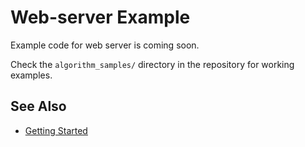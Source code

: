 # Web-server Example

Example code for web server is coming soon.

Check the `algorithm_samples/` directory in the repository for working examples.

## See Also

- [Getting Started](../getting-started.md)

